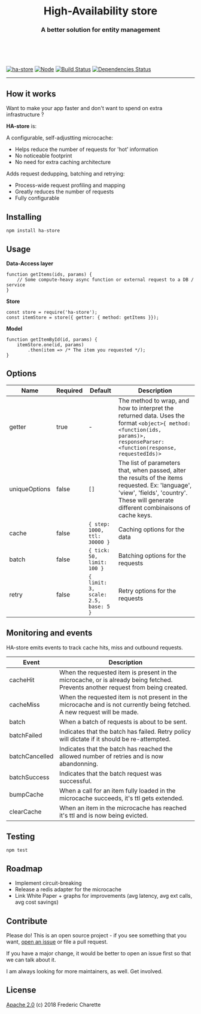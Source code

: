 <h1 align="center">
  High-Availability store
</h1>
<h3 align="center">
  A better solution for entity management
  <br/><br/><br/>
</h3>
<br/>

[![ha-store](https://img.shields.io/npm/v/ha-store.svg)](https://www.npmjs.com/package/ha-store)
[![Node](https://img.shields.io/badge/node->%3D8.0-blue.svg)](https://nodejs.org)
[![Build Status](https://travis-ci.org/fed135/ha-store.svg?branch=master)](https://travis-ci.org/fed135/ha-store)
[![Dependencies Status](https://david-dm.org/fed135/ha-store.svg)](https://david-dm.org/fed135/ha-store)

---

## How it works

Want to make your app faster and don't want to spend on extra infrastructure ? 

**HA-store** is: 

A configurable, self-adjustting microcache: 

- Helps reduce the number of requests for 'hot' information
- No noticeable footprint 
- No need for extra caching architecture

Adds request dedupping, batching and retrying:

- Process-wide request profiling and mapping
- Greatly reduces the number of requests
- Fully configurable


## Installing

`npm install ha-store`


## Usage

**Data-Access layer**

```node
function getItems(ids, params) {
    // Some compute-heavy async function or external request to a DB / service
}
```

**Store**
```node
const store = require('ha-store');
const itemStore = store({ getter: { method: getItems }});
```

**Model**
```node
function getItemById(id, params) {
    itemStore.one(id, params)
        .then(item => /* The item you requested */);
}
```

## Options

Name | Required | Default | Description
--- | --- | --- | ---
getter | true | - | The method to wrap, and how to interpret the returned data. Uses the format `<object>{ method: <function(ids, params)>, responseParser: <function(response, requestedIds)>`
uniqueOptions | false | `[]` | The list of parameters that, when passed, alter the results of the items requested. Ex: 'language', 'view', 'fields', 'country'. These will generate different combinaisons of cache keys.
cache | false | ```{ step: 1000, ttl: 30000 }``` | Caching options for the data
batch | false | ```{ tick: 50, limit: 100 }``` | Batching options for the requests
retry | false | ```{ limit: 3, scale: 2.5, base: 5 }``` | Retry options for the requests


## Monitoring and events

HA-store emits events to track cache hits, miss and outbound requests.

Event | Description
--- | ---
cacheHit | When the requested item is present in the microcache, or is already being fetched. Prevents another request from being created.
cacheMiss | When the requested item is not present in the microcache and is not currently being fetched. A new request will be made.
batch | When a batch of requests is about to be sent.
batchFailed | Indicates that the batch has failed. Retry policy will dictate if it should be re-attempted.
batchCancelled | Indicates that the batch has reached the allowed number of retries and is now abandonning.
batchSuccess | Indicates that the batch request was successful.
bumpCache | When a call for an item fully loaded in the microcache succeeds, it's ttl gets extended.
clearCache | When an item in the microcache has reached it's ttl and is now being evicted.


## Testing

`npm test`


## Roadmap

- Implement circuit-breaking
- Release a redis adapter for the microcache
- Link White Paper + graphs for improvements (avg latency, avg ext calls, avg cost savings)


## Contribute

Please do! This is an open source project - if you see something that you want, [open an issue](https://github.com/fed135/ha-store/issues/new) or file a pull request.

If you have a major change, it would be better to open an issue first so that we can talk about it. 

I am always looking for more maintainers, as well. Get involved. 


## License 

[Apache 2.0](LICENSE) (c) 2018 Frederic Charette

